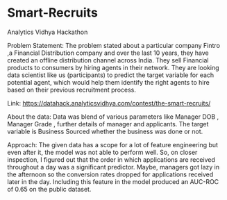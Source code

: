 # Smart-Recruits
Analytics Vidhya Hackathon

Problem Statement: The problem stated  about a particular company Fintro ,a Financial Distribution company and  over the last 10 years, they have created an offline distribution channel across India. They sell Financial products to consumers by hiring agents in their network. They are looking data scientist like us (participants) to predict the target variable for each potential agent, which would help them identify the right agents to hire based on their previous recruitment process.

Link: https://datahack.analyticsvidhya.com/contest/the-smart-recruits/

About the data: Data was blend of various parameters like Manager DOB , Manager Grade , further details of manager and applicants. The target variable is Business Sourced whether the business was done or not.

Approach: The given data has a scope for a lot of feature engineering but even after it, the model was not able to perform well. So, on 
closer inspection, I figured out that the order in which applications are received throughout a day was a significant predictor. Maybe,
managers got lazy in the afternoon so the conversion rates dropped for applications received later in the day. Including this feature in the model produced an AUC-ROC of 0.65 on the public dataset.
